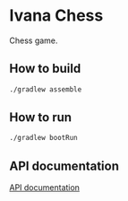 # Ivana Chess

Chess game.

## How to build

```bash
./gradlew assemble
```

## How to run

```bash
./gradlew bootRun
```

## API documentation

[API documentation](https://documenter.getpostman.com/view/9866325/TW6tLq59)
